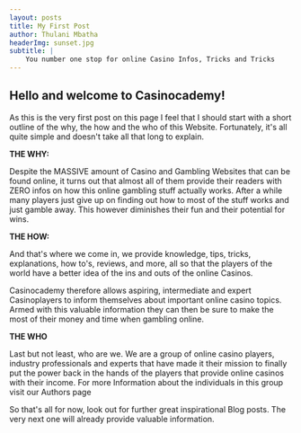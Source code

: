 ```yaml
---
layout: posts
title: My First Post
author: Thulani Mbatha
headerImg: sunset.jpg
subtitle: |
    You number one stop for online Casino Infos, Tricks and Tricks
---
```

<h2>Hello and welcome to Casinocademy!</h2>

As this is the very first post on this page I feel that I should start with a short outline of the why, the how and the who of this Website. Fortunately, it&#39;s all quite simple and doesn&#39;t take all that long to explain.

<excerpt>

**THE WHY:**

Despite the MASSIVE amount of Casino and Gambling Websites that can be found online, it turns out that almost all of them provide their readers with ZERO infos on how this online gambling stuff actually works. After a while many players just give up on finding out how to most of the stuff works and just gamble away. This however diminishes their fun and their potential for wins.

**THE HOW:**

And that&#39;s where we come in, we provide knowledge, tips, tricks, explanations, how to&#39;s, reviews, and more, all so that the players of the world have a better idea of the ins and outs of the online Casinos.

Casinocademy therefore allows aspiring, intermediate and expert Casinoplayers to inform themselves about important online casino topics. Armed with this valuable information they can then be sure to make the most of their money and time when gambling online.

**THE WHO**

Last but not least, who are we. We are a group of online casino players, industry professionals and experts that have made it their mission to finally put the power back in the hands of the players that provide online casinos with their income. For more Information about the individuals in this group visit our Authors page

So that&#39;s all for now, look out for further great inspirational Blog posts. The very next one will already provide valuable information.
